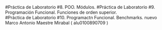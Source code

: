 #Práctica de Laboratorio #8. POO. Módulos.
#Práctica de Laboratorio #9. Programación Funcional. Funciones de orden superior.  
#Práctica de Laboratorio #10. Programactn Funcional. Benchmarks. 
nuevo
Marco Antonio Maestre Mirabal ( alu0100890709 )

